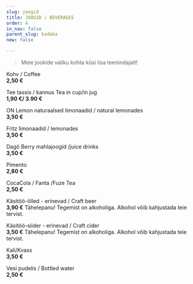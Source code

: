 ```yaml
---
slug: joogid
title: JOOGID / BEVERAGES
order: 4
in_nav: false
parent_slug: kadaka
new: false

---
```

<div class="ellipsis"></div>

> Meie jookide valiku kohta küsi lisa teenindajalt!

Kohv / Coffee  
**2,50 €**

Tee tassis / kannus    Tea in cup/in jug  
**1,90 €/ 3.90 €**

ON Lemon naturaalsed limonaadid / natural lemonades  
**3,50 €**

Fritz limonaadid / lemonades  
**3,50 €**

Dagö Berry mahlajoogid /juice drinks  
**3,50 €**

<span class="special"></span> Pimento  
**2,80 €**

CocaCola / Fanta /Fuze Tea  
**2,50 €**

Käsitöö-õlled - erinevad / Craft beer  
**3,90 €**
<span class="koostis">Tähelepanu! Tegemist on alkoholiga. Alkohol võib kahjustada teie tervist.</span>

Käsitöö-siider - erinevad / Craft cider  
**3,50 €**
<span class="koostis">Tähelepanu! Tegemist on alkoholiga. Alkohol võib kahjustada teie tervist.</span>

Kali/Kvass  
**3,50 €**

Vesi pudelis / Bottled water  
**2,50 €**